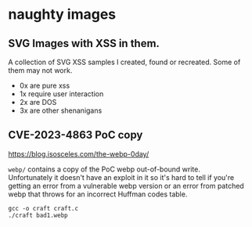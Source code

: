 # naughty images

## SVG Images with XSS in them.

A collection of SVG XSS samples I created, found or recreated. 
Some of them may not work. 

- 0x are pure xss
- 1x require user interaction
- 2x are DOS
- 3x are other shenanigans

## CVE-2023-4863 PoC copy

https://blog.isosceles.com/the-webp-0day/

`webp/` contains a copy of the PoC webp out-of-bound write.  
Unfortunately it doesn't have an exploit in it so it's hard to tell if you're getting an error from a vulnerable webp version or an error from patched webp that throws for an incorrect Huffman codes table.

```
gcc -o craft craft.c
./craft bad1.webp
```